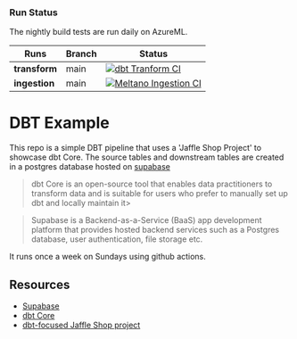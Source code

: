 ### Run Status

The nightly build tests are run daily on AzureML.

| Runs | Branch | Status |
| --- | --- | --- |
| **transform** | main | [![dbt Tranform CI](https://github.com/ChristopherCochet/dbt-example/actions/workflows/ci.yml/badge.svg)](https://github.com/ChristopherCochet/dbt-example/actions/workflows/ci.yml) | 
**ingestion** | main | [![Meltano Ingestion CI](https://github.com/ChristopherCochet/dbt-example/actions/workflows/ingestion.yml/badge.svg)](https://github.com/ChristopherCochet/dbt-example/actions/workflows/ingestion.yml)


# DBT Example
This repo is a simple DBT pipeline that uses a 'Jaffle Shop Project' to showcase dbt Core. The source tables and downstream tables are created in a postgres database hosted on [supabase](https://supabase.com/)

> dbt Core is an open-source tool that enables data practitioners to transform data and is suitable for users who prefer to manually set up dbt and locally maintain it>

> Supabase is a Backend-as-a-Service (BaaS) app development platform that provides hosted backend services such as a Postgres database, user authentication, file storage etc.

It runs once a week on Sundays using github actions.
## Resources
-  [Supabase](https://supabase.com/)
-  [dbt Core](https://docs.getdbt.com/docs/introduction#:~:text=dbt%20Core%20is%20an%20open,the%20quickstart%20for%20dbt%20Core.)
- [ dbt-focused Jaffle Shop project](https://jaffle.sh/)
